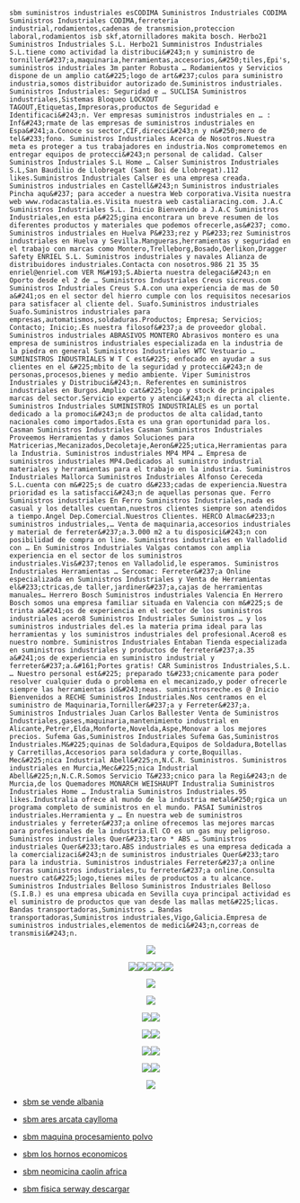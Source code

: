 
```
sbm suministros industriales esCODIMA Suministros Industriales CODIMA Suministros Industriales CODIMA,ferreteria industrial,rodamientos,cadenas de transmision,proteccion laboral,rodamientos isb skf,atornilladores makita bosch. Herbo21 Suministros Industriales S.L. Herbo21 Sumministros Industriales S.L.tiene como actividad la distribuci&#243;n y suministro de torniller&#237;a,maquinaria,herramientas,accesorios,&#250;tiles,Epi's, suministros industriales 3m panter Robusta … Rodamientos y Servicios dispone de un amplio cat&#225;logo de art&#237;culos para suministro industria,somos distribuidor autorizado de.Suministros industriales. Suministros Industriales: Seguridad e … SUCLISA Suministros industriales,Sistemas Bloqueo LOCKOUT TAGOUT,Etiquetas,Impresoras,productos de Seguridad e Identificaci&#243;n. Ver empresas suministros industriales en … : Inf&#243;rmate de las empresas de suministros industriales en Espa&#241;a.Conoce su sector,CIF,direcci&#243;n y n&#250;mero de tel&#233;fono. Suministros Industriales Acerca de Nosotros.Nuestra meta es proteger a tus trabajadores en industria.Nos comprometemos en entregar equipos de protecci&#243;n personal de calidad. Calser Suministros Industriales S.L Home … Calser Suministros Industriales S.L,San Baudilio de Llobregat (Sant Boi de Llobregat).112 likes.Suministros Industriales Calser es una empresa creada. Suministros industriales en Castell&#243;n Suministros industriales Pincha aqu&#237; para acceder a nuestra Web corporativa.Visita nuestra web www.rodacastalia.es.Visita nuestra web castaliaracing.com. J.A.C Suministros Industriales S.L. Inicio Bienvenido a J.A.C Suministros Industriales,en esta p&#225;gina encontrara un breve resumen de los diferentes productos y materiales que podemos ofrecerle,as&#237; como. Suministros industriales en Huelva P&#233;rez y P&#233;rez Suministros industriales en Huelva y Sevilla.Mangueras,herramientas y seguridad en el trabajo con marcas como Montero,Trelleborg,Bosado,Oerlikon,Dragger Safety ENRIEL S.L. Suministros industriales y navales Alianza de distribuidores industriales.Contacta con nosotros.986 21 35 35 enriel@enriel.com VER M&#193;S.Abierta nuestra delegaci&#243;n en Oporto desde el 2 de … Suministros Industriales Creus sicreus.com Suministros Industriales Creus S.A.con una experiencia de mas de 50 a&#241;os en el sector del hierro cumple con los requisitos necesarios para satisfacer al cliente del. Suafo.Suministros industriales Suafo.Suministros industriales para empresas,automatismos,soldaduras.Productos; Empresa; Servicios; Contacto; Inicio;.Es nuestra filosof&#237;a de proveedor global. Suministros industriales ABRASIVOS MONTERO Abrasivos montero es una empresa de suministros industriales especializada en la industria de la piedra en general Suministros Industriales WTC Vestuario … SUMINISTROS INDUSTRIALES W T C est&#225; enfocado en ayudar a sus clientes en el &#225;mbito de la seguridad y protecci&#243;n de personas,procesos,bienes y medio ambiente. Viper Suministros Industriales y Distribuci&#243;n. Referentes en suministros industriales en Burgos.Amplio cat&#225;logo y stock de principales marcas del sector.Servicio experto y atenci&#243;n directa al cliente. Suministros Industriales SUMINISTROS INDUSTRIALES es un portal dedicado a la promoci&#243;n de productos de alta calidad,tanto nacionales como importados.Esta es una gran oportunidad para los. Casman Suministros Industriales Casman Suministros Industriales Proveemos Herramientas y damos Soluciones para Matricerias,Mecanizados,Decoletaje,Aeron&#225;utica,Herramientas para la Industria. Suministros industriales MP4 MP4 … Empresa de suministros industriales MP4.Dedicados al suministro industrial materiales y herramientas para el trabajo en la industria. Suministros Industriales Mallorca Suministros Industriales Alfonso Cereceda S.L.cuenta con m&#225;s de cuatro d&#233;cadas de experiencia.Nuestra prioridad es la satisfacci&#243;n de aquellas personas que. Ferro Suministros industriales En Ferro Suministros Industriales,nada es casual y los detalles cuentan,nuestros clientes siempre son atendidos a tiempo.Angel Dep.Comercial.Nuestros Clientes. HERCO Almac&#233;n suministros industriales,… Venta de maquinaria,accesorios industriales y material de ferreter&#237;a.3.000 m2 a tu disposici&#243;n con posibilidad de compra on line. Suministros industriales en Valladolid con … En Suministros Industriales Valgas contamos con amplia experiencia en el sector de los suministros industriales.Vis&#237;tenos en Valladolid,le esperamos. Suministros Industriales Herramientas … Sercomac: Ferreter&#237;a Online especializada en Suministros Industriales y Venta de Herramientas el&#233;ctricas,de taller,jardiner&#237;a,cajas de herramientas manuales… Herrero Bosch Suministros industriales Valencia En Herrero Bosch somos una empresa familiar situada en Valencia con m&#225;s de trinta a&#241;os de experiencia en el sector de los suministros industriales acero8 Suministros Industriales Suministros … y los suministros industriales del.es la materia prima ideal para las herramientas y los suministros industriales del profesional.Acero8 es nuestro nombre. Suministros Industriales Entaban Tienda especializada en suministros industriales y productos de ferreter&#237;a.35 a&#241;os de experiencia en suministro industrial y ferreter&#237;a.&#161;Portes gratis! CAR Suministros Industriales,S.L. … Nuestro personal est&#225; preparado t&#233;cnicamente para poder resolver cualquier duda o problema en el mecanizado,y poder ofrecerle siempre las herramientas id&#243;neas. suministrosreche.es @ Inicio Bienvenidos a RECHE Suministros Industriales.Nos centramos en el suministro de Maquinaria,Torniller&#237;a y Ferreter&#237;a. Suministros Industriales Juan Carlos Ballester Venta de Suministros Industriales,gases,maquinaria,mantenimiento industrial en Alicante,Petrer,Elda,Monforte,Novelda,Aspe,Monovar a los mejores precios. Sufema Gas,Suministros Industriales Sufema Gas,Suministros Industriales.M&#225;quinas de Soldadura,Equipos de Soldadura,Botellas y Carretillas,Accesorios para soldadura y corte,Boquillas. Mec&#225;nica Industrial Abell&#225;n,N.C.R. Suministros. Suministros industriales en Murcia,Mec&#225;nica Industrial Abell&#225;n,N.C.R.Somos Servicio T&#233;cnico para la Regi&#243;n de Murcia,de los Quemadores MONARCH WEISHAUPT Industralia Suministros Industriales Home … Industralia Suministros Industriales.95 likes.Industralia ofrece al mundo de la industria metal&#250;rgica un programa completo de suministros en el mundo. PASAI Suministros industriales.Herramienta y … En nuestra web de suministros industriales y ferreter&#237;a online ofrecemos las mejores marcas para profesionales de la industria.El CO es un gas muy peligroso. Suministros industriales Quer&#233;taro * ABS … Suministros industriales Quer&#233;taro.ABS industriales es una empresa dedicada a la comercializaci&#243;n de suministros industriales Quer&#233;taro para la industria. Suministros industriales Ferreter&#237;a online Torras suministros industriales,tu ferreter&#237;a online.Consulta nuestro cat&#225;logo,tienes miles de productos a tu alcance. Suministros Industriales Belloso Suministros Industriales Belloso (S.I.B.) es una empresa ubicada en Sevilla cuya principal actividad es el suministro de productos que van desde las mallas met&#225;licas. Bandas transportadoras,Suministros … Bandas transportadoras,Suministros industriales,Vigo,Galicia.Empresa de suministros industriales,elementos de medici&#243;n,correas de transmisi&#243;n. 
```

<div align="center">

<a href="https://es-crusher.shibang-china.com/github&k=sbm+suministros+industriales+es"><img src="https://static.shibang-china.com/es/crusher/logo.jpg"></a>

<a href="https://es-crusher.shibang-china.com/github&k=sbm+suministros+industriales+es"><img src="https://static.shibang-china.com/es/crusher/index.jpg"></a><a href="https://es-crusher.shibang-china.com/material.htmlgithub&k=sbm+suministros+industriales+es"><img src="https://static.shibang-china.com/es/crusher/material.jpg"></a><a href="https://es-crusher.shibang-china.com/application.htmlgithub&k=sbm+suministros+industriales+es"><img src="https://static.shibang-china.com/es/crusher/application.jpg"></a><a href="https://es-crusher.shibang-china.com/aboutus.htmlgithub&k=sbm+suministros+industriales+es"><img src="https://static.shibang-china.com/es/crusher/aboutus.jpg"></a><a href="https://es-crusher.shibang-china.com/contact.htmlgithub&k=sbm+suministros+industriales+es"><img src="https://static.shibang-china.com/es/crusher/contact.jpg"></a>

<a href="https://es-crusher.shibang-china.com/github&k=sbm+suministros+industriales+es"><img src="https://static.shibang-china.com/es/crusher/banner.jpg"></a>

<a href="https://swt.shibang-china.com/github&k=sbm+suministros+industriales+es"><img src="https://static.shibang-china.com/es/crusher/text.jpg"></a>

<a href="https://swt.shibang-china.com/github&k=sbm+suministros+industriales+es"><img src="https://static.shibang-china.com/es/crusher/chat.jpg"></a><a href="https://es-crusher.shibang-china.com/contact.htmlgithub&k=sbm+suministros+industriales+es"><img src="https://static.shibang-china.com/es/crusher/message.jpg"></a>

<a href="https://es-crusher.shibang-china.com/products/pe.htmlgithub&k=sbm+suministros+industriales+es"><img src="https://static.shibang-china.com/es/crusher/pe.jpg"></a><a href="https://es-crusher.shibang-china.com/products/pf.htmlgithub&k=sbm+suministros+industriales+es"><img src="https://static.shibang-china.com/es/crusher/pf.jpg"></a>

<a href="https://es-crusher.shibang-china.com/products/hpt.htmlgithub&k=sbm+suministros+industriales+es"><img src="https://static.shibang-china.com/es/crusher/hpt.jpg"></a><a href="https://es-crusher.shibang-china.com/products/vsi.htmlgithub&k=sbm+suministros+industriales+es"><img src="https://static.shibang-china.com/es/crusher/vsi.jpg"></a>

<a href="https://es-crusher.shibang-china.com/products/klv.htmlgithub&k=sbm+suministros+industriales+es"><img src="https://static.shibang-china.com/es/crusher/klv.jpg"></a><a href="https://es-crusher.shibang-china.com/products/portable.htmlgithub&k=sbm+suministros+industriales+es"><img src="https://static.shibang-china.com/es/crusher/portable.jpg"></a>

<a href="https://swt.shibang-china.com/github&k=sbm+suministros+industriales+es"><img src="https://static.shibang-china.com/es/crusher/case.jpg"></a>

</div>


* [sbm se vende albania](sbm%20se%20vende%20albania.md)

* [sbm ares arcata caylloma](sbm%20ares%20arcata%20caylloma.md)

* [sbm maquina procesamiento polvo](sbm%20maquina%20procesamiento%20polvo.md)

* [sbm los hornos economicos](sbm%20los%20hornos%20economicos.md)

* [sbm neomicina caolin africa](sbm%20neomicina%20caolin%20africa.md)

* [sbm fisica serway descargar](sbm%20fisica%20serway%20descargar.md)